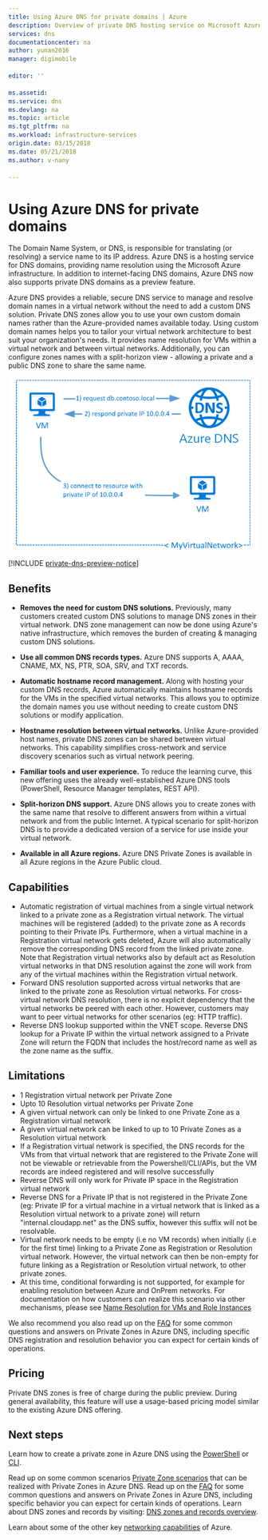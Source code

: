 ```yaml
---
title: Using Azure DNS for private domains | Azure
description: Overview of private DNS hosting service on Microsoft Azure.
services: dns
documentationcenter: na
author: yunan2016
manager: digimobile

editor: ''

ms.assetid: 
ms.service: dns
ms.devlang: na
ms.topic: article
ms.tgt_pltfrm: na
ms.workload: infrastructure-services
origin.date: 03/15/2018
ms.date: 05/21/2018
ms.author: v-nany

---
```



# Using Azure DNS for private domains
The Domain Name System, or DNS, is responsible for translating (or resolving) a service name to its IP address. Azure DNS is a hosting service for DNS domains, providing name resolution using the Microsoft Azure infrastructure.  In addition to internet-facing DNS domains, Azure DNS now also supports private DNS domains as a preview feature.  
 
Azure DNS provides a reliable, secure DNS service to manage and resolve domain names in a virtual network without the need to add a custom DNS solution. Private DNS zones allow you to use your own custom domain names rather than the Azure-provided names available today.  Using custom domain names helps you to tailor your virtual network architecture to best suit your organization's needs. It provides name resolution for VMs within a virtual network and between virtual networks. Additionally, you can configure zones names with a split-horizon view - allowing a private and a public DNS zone to share the same name.

![DNS overview](./media/private-dns-overview/scenario.png)

[!INCLUDE [private-dns-preview-notice](../../includes/private-dns-preview-notice.md)]

## Benefits

* **Removes the need for custom DNS solutions.** Previously, many customers created custom DNS solutions to manage DNS zones in their virtual network.  DNS zone management can now be done using Azure's native infrastructure, which removes the burden of creating & managing custom DNS solutions.

* **Use all common DNS records types.**  Azure DNS supports A, AAAA, CNAME, MX, NS, PTR, SOA, SRV, and TXT records.

* **Automatic hostname record management.** Along with hosting your custom DNS records, Azure automatically maintains hostname records for the VMs in the specified virtual networks.  This allows you to optimize the domain names you use without needing to create custom DNS solutions or modify application.

* **Hostname resolution between virtual networks.** Unlike Azure-provided host names, private DNS zones can be shared between virtual networks.  This capability simplifies cross-network and service discovery scenarios such as virtual network peering.

* **Familiar tools and user experience.** To reduce the learning curve, this new offering uses the already well-established Azure DNS tools (PowerShell, Resource Manager templates, REST API).

* **Split-horizon DNS support.** Azure DNS allows you to create zones with the same name that resolve to different answers from within a virtual network and from the public Internet.  A typical scenario for split-horizon DNS is to provide a dedicated version of a service for use inside your virtual network.

* **Available in all Azure regions.** Azure DNS Private Zones is available in all Azure regions in the Azure Public cloud. 

## Capabilities 
* Automatic registration of virtual machines from a single virtual network linked to a private zone as a Registration virtual network. The virtual machines will be registered (added) to the private zone as A records pointing to their Private IPs. Furthermore, when a virtual machine in a Registration virtual network gets deleted, Azure will also automatically remove the corresponding DNS record from the linked private zone. Note that Registration virtual networks also by default act as Resolution virtual networks in that DNS resolution against the zone will work from any of the virtual machines within the Registration virtual network. 
* Forward DNS resolution supported across virtual networks that are linked to the private zone as Resolution virtual networks. For cross-virtual network DNS resolution, there is no explicit dependency that the virtual networks be peered with each other. However, customers may want to peer virtual networks for other scenarios (eg: HTTP traffic).
* Reverse DNS lookup supported within the VNET scope. Reverse DNS lookup for a Private IP within the virtual network assigned to a Private Zone will return the FQDN that includes the host/record name as well as the zone name as the suffix. 
## Limitations
* 1 Registration virtual network per Private Zone
* Upto 10 Resolution virtual networks per Private Zone
* A given virtual network can only be linked to one Private Zone as a Registration virtual network
* A given virtual network can be linked to up to 10 Private Zones as a Resolution virtual network
* If a Registration virtual network is specified, the DNS records for the VMs from that virtual network that are registered to the Private Zone will not be viewable or retrievable from the Powershell/CLI/APIs, but the VM records are indeed registered and will resolve successfully
* Reverse DNS will only work for Private IP space in the Registration virtual network
* Reverse DNS for a Private IP that is not registered in the Private Zone (eg: Private IP for a virtual machine in a virtual network that is linked as a Resolution virtual network to a private zone) will return "internal.cloudapp.net" as the DNS suffix, however this suffix will not be resolvable.   
* Virtual network needs to be empty (i.e no VM records) when initially (i.e for the first time) linking to a Private Zone as Registration or Resolution virtual network. However, the virtual network can then be non-empty for future linking as a Registration or Resolution virtual network, to other private zones. 
* At this time, conditional forwarding is not supported, for example for enabling resolution between Azure and OnPrem networks. For documentation on how customers can realize this scenario via other mechanisms, please see [Name Resolution for VMs and Role Instances](../virtual-network/virtual-networks-name-resolution-for-vms-and-role-instances.md)

We also recommend you also read up on the [FAQ](./dns-faq.md#private-dns) for some common questions and answers on Private Zones in Azure DNS, including specific DNS registration and resolution behavior you can expect for certain kinds of operations. 
## Pricing

Private DNS zones is free of charge during the public preview. During general availability, this feature will use a usage-based pricing model similar to the existing Azure DNS offering. 


## Next steps

Learn how to create a private zone in Azure DNS using the [PowerShell](./private-dns-getstarted-powershell.md) or [CLI](./private-dns-getstarted-cli.md).

Read up on some common scenarios [Private Zone scenarios](./private-dns-scenarios.md) that can be realized with Private Zones in Azure DNS.
Read up on the [FAQ](./dns-faq.md#private-dns) for some common questions and answers on Private Zones in Azure DNS, including specific behavior you can expect for certain kinds of operations. 
Learn about DNS zones and records by visiting: [DNS zones and records overview](dns-zones-records.md).

Learn about some of the other key [networking capabilities](../networking/networking-overview.md) of Azure.

